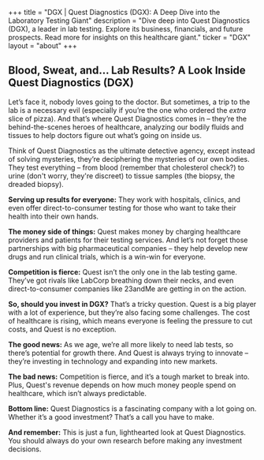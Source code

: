 +++
title = "DGX |  Quest Diagnostics (DGX):  A Deep Dive into the Laboratory Testing Giant"
description = "Dive deep into Quest Diagnostics (DGX), a leader in lab testing. Explore its business, financials, and future prospects.  Read more for insights on this healthcare giant."
ticker = "DGX"
layout = "about"
+++

        


##  Blood, Sweat, and… Lab Results? A Look Inside Quest Diagnostics (DGX) 

Let’s face it, nobody loves going to the doctor. But sometimes, a trip to the lab is a necessary evil (especially if you’re the one who ordered the *extra* slice of pizza). And that’s where Quest Diagnostics comes in –  they’re the behind-the-scenes heroes of healthcare, analyzing our bodily fluids and tissues to help doctors figure out what’s going on inside us.

Think of Quest Diagnostics as the ultimate detective agency, except instead of solving mysteries, they’re deciphering the mysteries of our own bodies. They test everything – from blood (remember that cholesterol check?) to urine (don't worry, they're discreet) to tissue samples (the biopsy, the dreaded biopsy). 

**Serving up results for everyone:**  They work with hospitals, clinics, and even offer direct-to-consumer testing for those who want to take their health into their own hands.  

**The money side of things:** Quest makes money by charging healthcare providers and patients for their testing services.  And let’s not forget those partnerships with big pharmaceutical companies –  they help develop new drugs and run clinical trials, which is a win-win for everyone.  

**Competition is fierce:** Quest isn’t the only one in the lab testing game. They’ve got rivals like LabCorp breathing down their necks, and even direct-to-consumer companies like 23andMe are getting in on the action. 

**So, should you invest in DGX?**  That’s a tricky question.  Quest is a big player with a lot of experience, but they’re also facing some challenges.  The cost of healthcare is rising, which means everyone is feeling the pressure to cut costs, and Quest is no exception.  

**The good news:**  As we age, we’re all more likely to need lab tests, so there’s potential for growth there.  And Quest is always trying to innovate – they’re investing in technology and expanding into new markets.

**The bad news:**  Competition is fierce, and it’s a tough market to break into.  Plus, Quest's revenue depends on how much money people spend on healthcare, which isn’t always predictable. 

**Bottom line:**  Quest Diagnostics is a fascinating company with a lot going on.  Whether it’s a good investment?  That’s a call you have to make. 

**And remember:**  This is just a fun, lighthearted look at Quest Diagnostics.  You should always do your own research before making any investment decisions. 

        